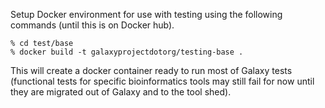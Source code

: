 Setup Docker environment for use with testing using the following
commands (until this is on Docker hub).

    % cd test/base
    % docker build -t galaxyprojectdotorg/testing-base .

This will create a docker container ready to run most of Galaxy tests
(functional tests for specific bioinformatics tools may still fail for
now until they are migrated out of Galaxy and to the tool shed).

